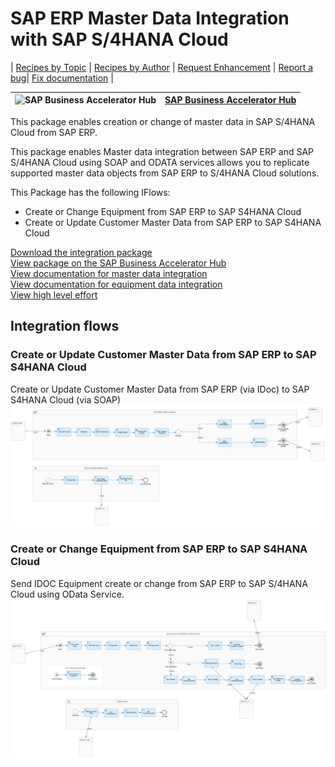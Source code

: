 # SAP ERP Master Data Integration with SAP S/4HANA Cloud 

\| [Recipes by Topic](../../readme.md ) \| [Recipes by Author](../../author.md ) \| [Request Enhancement](https://github.com/SAP-samples/cloud-integration-flow/issues/new?assignees=&labels=Recipe%20Fix,enhancement&template=recipe-request.md&title=Improve%20SAP%20ERP%20Master%20Data%20Integration%20with%20SAP%20S/4HANA%20Cloud) \| [Report a bug](https://github.com/SAP-samples/cloud-integration-flow/issues/new?assignees=&labels=Recipe%20Fix,bug&template=bug_report.md&title=Issue%20with%20SAP%20ERP%20Master%20Data%20Integration%20with%20SAP%20S/4HANA%20Cloud)\| [Fix documentation](https://github.com/SAP-samples/cloud-integration-flow/issues/new?assignees=&labels=Recipe%20Fix,documentation&template=bug_report.md&title=Docu%20fix%20SAP%20ERP%20Master%20Data%20Integration%20with%20SAP%20S/4HANA%20Cloud) \| 

 ![SAP Business Accelerator Hub](https://github.com/SAPAPIBusinessHub.png?size=50 ) | [SAP Business Accelerator Hub](https://api.sap.com/allcommunity) | 
 ----|----| 

This package enables creation or change of master data in SAP S/4HANA Cloud from SAP ERP.

<p>This package enables&nbsp;Master data integration between SAP ERP and SAP S/4HANA Cloud using SOAP and ODATA services allows you to replicate supported master data objects from SAP ERP to S/4HANA Cloud solutions.</p>
<p>This Package has the following IFlows:&nbsp;</p>
<ul>
 <li>Create or Change Equipment from SAP ERP to SAP S4HANA Cloud</li>
 <li>Create or Update Customer Master Data from SAP ERP to SAP S4HANA Cloud</li>
</ul>

[Download the integration package](SAPERPMasterDataIntegrationwithSAPS4HANACloud.zip)\
[View package on the SAP Business Accelerator Hub](https://api.sap.com/package/SAPERPMasterDataIntegrationWithSAPS4HANACloud)\
[View documentation for master data integration](CreateOrUpdateCustomerMasterDataFromSAPERPtoSAPS4HANACloud.pdf)\
[View documentation for equipment data integration](CreateOrChangeEquipmentFromSAPERPtoS4HANACloud.pdf)\
[View high level effort](effort.md)
## Integration flows
### Create or Update Customer Master Data from SAP ERP to SAP S4HANA Cloud 
Create or Update Customer Master Data from SAP ERP (via IDoc) to SAP S4HANA Cloud (via SOAP) \
 ![input-image](Create_or_Update_Customer_Master_Data_from_SAP_ERP_to_SAP_S4HANA_Cloud.png)
### Create or Change Equipment from SAP ERP to SAP S4HANA Cloud 
Send IDOC Equipment create or change from SAP ERP to SAP S/4HANA Cloud using OData Service. \
 ![input-image](Create_or_Change_Equipment_from_SAP_ERP_to_SAP_S4HANA_Cloud.png)